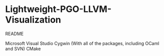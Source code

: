# Lightweight-PGO-LLVM-Visualization

README

Microsoft Visual Studio
Cygwin (With all of the packages, including OCaml and SVN)
CMake

